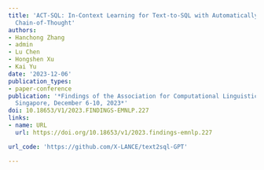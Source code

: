 ```yaml
---
title: 'ACT-SQL: In-Context Learning for Text-to-SQL with Automatically-Generated
  Chain-of-Thought'
authors:
- Hanchong Zhang
- admin
- Lu Chen
- Hongshen Xu
- Kai Yu
date: '2023-12-06'
publication_types:
- paper-conference
publication: '*Findings of the Association for Computational Linguistics: EMNLP 2023,
  Singapore, December 6-10, 2023*'
doi: 10.18653/V1/2023.FINDINGS-EMNLP.227
links:
- name: URL
  url: https://doi.org/10.18653/v1/2023.findings-emnlp.227

url_code: 'https://github.com/X-LANCE/text2sql-GPT'

---
```

